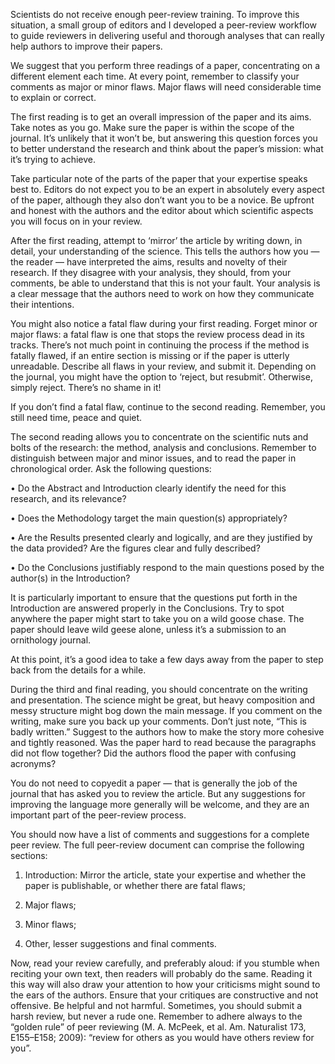 Scientists do not receive enough peer-review training. To improve this situation, a small group of editors and I developed a peer-review workflow to guide reviewers in delivering useful and thorough analyses that can really help authors to improve their papers.

We suggest that you perform three readings of a paper, concentrating on a different element each time. At every point, remember to classify your comments as major or minor flaws. Major flaws will need considerable time to explain or correct.

The first reading is to get an overall impression of the paper and its aims. Take notes as you go. Make sure the paper is within the scope of the journal. It’s unlikely that it won’t be, but answering this question forces you to better understand the research and think about the paper’s mission: what it’s trying to achieve.

Take particular note of the parts of the paper that your expertise speaks best to. Editors do not expect you to be an expert in absolutely every aspect of the paper, although they also don’t want you to be a novice. Be upfront and honest with the authors and the editor about which scientific aspects you will focus on in your review.

After the first reading, attempt to ‘mirror’ the article by writing down, in detail, your understanding of the science. This tells the authors how you — the reader — have interpreted the aims, results and novelty of their research. If they disagree with your analysis, they should, from your comments, be able to understand that this is not your fault. Your analysis is a clear message that the authors need to work on how they communicate their intentions.

You might also notice a fatal flaw during your first reading. Forget minor or major flaws: a fatal flaw is one that stops the review process dead in its tracks. There’s not much point in continuing the process if the method is fatally flawed, if an entire section is missing or if the paper is utterly unreadable. Describe all flaws in your review, and submit it. Depending on the journal, you might have the option to ‘reject, but resubmit’. Otherwise, simply reject. There’s no shame in it!

If you don’t find a fatal flaw, continue to the second reading. Remember, you still need time, peace and quiet.

The second reading allows you to concentrate on the scientific nuts and bolts of the research: the method, analysis and conclusions. Remember to distinguish between major and minor issues, and to read the paper in chronological order. Ask the following questions:

• Do the Abstract and Introduction clearly identify the need for this research, and its relevance?

• Does the Methodology target the main question(s) appropriately?

• Are the Results presented clearly and logically, and are they justified by the data provided? Are the figures clear and fully described?

• Do the Conclusions justifiably respond to the main questions posed by the author(s) in the Introduction?

It is particularly important to ensure that the questions put forth in the Introduction are answered properly in the Conclusions. Try to spot anywhere the paper might start to take you on a wild goose chase. The paper should leave wild geese alone, unless it’s a submission to an ornithology journal.

At this point, it’s a good idea to take a few days away from the paper to step back from the details for a while.

During the third and final reading, you should concentrate on the writing and presentation. The science might be great, but heavy composition and messy structure might bog down the main message. If you comment on the writing, make sure you back up your comments. Don’t just note, “This is badly written.” Suggest to the authors how to make the story more cohesive and tightly reasoned. Was the paper hard to read because the paragraphs did not flow together? Did the authors flood the paper with confusing acronyms?

You do not need to copyedit a paper — that is generally the job of the journal that has asked you to review the article. But any suggestions for improving the language more generally will be welcome, and they are an important part of the peer-review process.

You should now have a list of comments and suggestions for a complete peer review. The full peer-review document can comprise the following sections:

1. Introduction: Mirror the article, state your expertise and whether the paper is publishable, or whether there are fatal flaws;

2. Major flaws;

3. Minor flaws;

4. Other, lesser suggestions and final comments.

Now, read your review carefully, and preferably aloud: if you stumble when reciting your own text, then readers will probably do the same. Reading it this way will also draw your attention to how your criticisms might sound to the ears of the authors. Ensure that your critiques are constructive and not offensive. Be helpful and not harmful. Sometimes, you should submit a harsh review, but never a rude one. Remember to adhere always to the “golden rule” of peer reviewing (M. A. McPeek, et al. Am. Naturalist 173, E155–E158; 2009): “review for others as you would have others review for you”. 